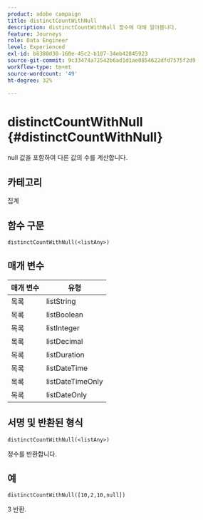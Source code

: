 ```yaml
---
product: adobe campaign
title: distinctCountWithNull
description: distinctCountWithNull 함수에 대해 알아봅니다.
feature: Journeys
role: Data Engineer
level: Experienced
exl-id: b8380d30-160e-45c2-b187-34eb42845923
source-git-commit: 9c33474a72542b6ad1d1ae0854622dfd7575f2d9
workflow-type: tm+mt
source-wordcount: '49'
ht-degree: 32%

---
```


# distinctCountWithNull {#distinctCountWithNull}

null 값을 포함하여 다른 값의 수를 계산합니다.

## 카테고리

집계

## 함수 구문

`distinctCountWithNull(<listAny>)`

## 매개 변수

| 매개 변수 | 유형 |
|-----------|------------------|
| 목록 | listString |
| 목록 | listBoolean |
| 목록 | listInteger |
| 목록 | listDecimal |
| 목록 | listDuration |
| 목록 | listDateTime |
| 목록 | listDateTimeOnly |
| 목록 | listDateOnly |

## 서명 및 반환된 형식

`distinctCountWithNull(<listAny>)`

정수를 반환합니다.

## 예

`distinctCountWithNull([10,2,10,null])`

3 반환.
